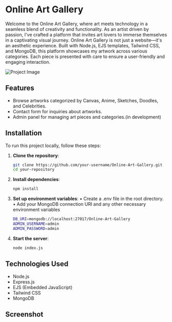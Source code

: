 # Online Art Gallery

Welcome to the Online Art Gallery, where art meets technology in a seamless blend of creativity and functionality. As an artist driven by passion, I've crafted a platform that invites art lovers to immerse themselves in a captivating visual journey.
Online Art Gallery is not just a website—it's an aesthetic experience. Built with Node.js, EJS templates, Tailwind CSS, and MongoDB, this platform showcases my artwork across various categories. Each piece is presented with care to ensure a user-friendly and engaging interaction.

![Project Image](/path/to/your/image.png)

## Features

- Browse artworks categorized by Canvas, Anime, Sketches, Doodles, and Celebrities.
- Contact form for inquiries about artworks.
- Admin panel for managing art pieces and categories.(in development)

## Installation

To run this project locally, follow these steps:

1. **Clone the repository**:
   ```bash
   git clone https://github.com/your-username/Online-Art-Gallery.git
   cd your-repository

2. **Install dependencies**:
   ```bash
   npm install

3. **Set up environment variables**:
   • Create a .env file in the root directory.
   • Add your MongoDB connection URI and any other necessary environment variables
   ```bash
   DB_URI=mongodb://localhost:27017/Online-Art-Gallery
   ADMIN_USERNAME=admin
   ADMIN_PASSWORD=admin

4. **Start the server**:
    ```bash
    node index.js

## Technologies Used

- Node.js
- Express.js
- EJS (Embedded JavaScript)
- Tailwind CSS
- MongoDB

## Screenshot


